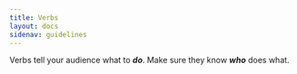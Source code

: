```yaml
---
title: Verbs
layout: docs
sidenav: guidelines
---
```


Verbs tell your audience what to **_do_**. Make sure they know **_who_** does what.
